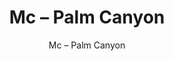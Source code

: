 ---
designer: Endless Knot
description: "Color%3A%20Blackhawk%0AMaterial%3A%20100%25%20Wool%0ACollection%3A%20Hand-Tufted%20Collection"
image_primary: img/PCN-201-600x750.jpg
image_secondary: ../../../images/blank.png
manufacturer: Endless Knot
href: https://endlessknotrugs.com/product/palm-canyon-blackhawk/
subtitle: Mc – Palm Canyon
tags: 
  - endless_knot
  - hand-tufted-rugs
title: Mc – Palm Canyon
image_thumb: img/PCN-201-300x300.jpg
category: hand-tufted-rugs
slug: /manufacturers/endless-knot/hand-tufted-rugs/endless-knot-mc-palm-canyon
---